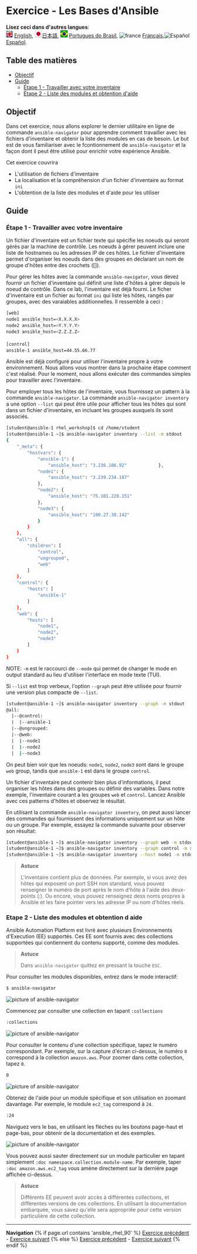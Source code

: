 # Exercice - Les Bases d'Ansible <!-- omit in toc -->

**Lisez ceci dans d'autres langues**:
<br>![uk](../../../images/uk.png) [English](README.md),  ![japan](../../../images/japan.png)[日本語](README.ja.md), ![brazil](../../../images/brazil.png) [Portugues do Brasil](README.pt-br.md), ![france](../../../images/fr.png) [Français](README.fr.md),![Español](../../../images/col.png) [Español](README.es.md).

## Table des matières <!-- omit in toc -->

- [Objectif](#objectif)
- [Guide](#guide)
  - [Étape 1 - Travailler avec votre inventaire](#Étape-1---travailler-avec-votre-inventaire)
  - [Étape 2 - Liste des modules et obtention d'aide](#Étape-4---liste-des-modules-et-obtention-d-aide)

## Objectif

Dans cet exercice, nous allons explorer le dernier utilitaire en ligne de commande `ansible-navigator` pour apprendre comment travailler avec les fichiers d'inventaire et obtenir la liste des modules en cas de besoin. Le but est de vous familiariser avec le fcontionnement de `ansible-navigator` et la façon dont il peut être utilisé pour enrichir votre expérience Ansible.

Cet exercice couvrira
* L'utilisation de fichiers d'inventaire
* La localisation et la compréhension d'un fichier d'inventaire au format `ini`
* L'obtention de la liste des modules et d'aide pour les utiliser

## Guide

### Étape 1 - Travailler avec votre inventaire

Un fichier d'inventaire est un fichier texte qui spécifie les noeuds qui seront gérés par la machine de contrôle. Les noeuds à gérer peuvent inclure une liste de hostnames ou les adresses IP de ces hôtes. Le fichier d'inventaire permet d'organiser les noeuds dans des groupes en déclarant un nom de groupe d'hôtes entre des crochets ([]).

Pour gérer les hôtes avec la commande `ansible-navigator`, vous devez fournir un fichier d'inventaire qui définit une liste d'hôtes à gérer depuis le noeud de contrôle. Dans ce lab, l'inventaire est déjà fourni. Le ficher d'inventaire est un fichier au format `ini` qui liste les hôtes, rangés par groupes, avec des varaiables additionnelles. Il ressemble à ceci :

```bash
[web]
node1 ansible_host=<X.X.X.X>
node2 ansible_host=<Y.Y.Y.Y>
node3 ansible_host=<Z.Z.Z.Z>

[control]
ansible-1 ansible_host=44.55.66.77
```

Ansible est déjà configuré pour utiliser l'inventaire propre à votre environnement. Nous allons vous montrer dans la prochaine étape comment c'est réalisé. Pour le moment, nous allons exécuter des commandes simples pour travailler avec l'inventaire.

Pour employer tous les hôtes de l'inventaire, vous fournissez un pattern à la commande `ansible-navigator`. La commande `ansible-navigator inventory` a une option `--list` qui peut être utile pour afficher tous les hôtes qui sont dans un fichier d'inventaire, en incluant les groupes auxquels ils sont associés.

```bash
[student@ansible-1 rhel_workshop]$ cd /home/student
[student@ansible-1 ~]$ ansible-navigator inventory --list -m stdout
{
    "_meta": {
        "hostvars": {
            "ansible-1": {
                "ansible_host": "3.236.186.92"            },
            "node1": {
                "ansible_host": "3.239.234.187"
            },
            "node2": {
                "ansible_host": "75.101.228.151"
            },
            "node3": {
                "ansible_host": "100.27.38.142"
            }
        }
    },
    "all": {
        "children": [
            "control",
            "ungrouped",
            "web"
        ]
    },
    "control": {
        "hosts": [
            "ansible-1"
        ]
    },
    "web": {
        "hosts": [
            "node1",
            "node2",
            "node3"
        ]
    }
}

```

NOTE: `-m` est le raccourci de `--mode` qui permet de changer le mode en output standard au lieu d'utiliser l'interface en mode texte (TUI).

Si `--list` est trop verbeux, l'option `--graph` peut être utilisée pour fournir une version plus compacte de `--list`.

```bash
[student@ansible-1 ~]$ ansible-navigator inventory --graph -m stdout
@all:
  |--@control:
  |  |--ansible-1
  |--@ungrouped:
  |--@web:
  |  |--node1
  |  |--node2
  |  |--node3

```

On peut bien voir que les noeuds: `node1`, `node2`, `node3` sont dans le groupe `web` group, tandis que `ansible-1` est dans le groupe `control`.

Un fichier d'inventaire peut contenir bien plus d'informations, il peut organiser les hôtes dans des groupes ou définir des variables. Dans notre exemple, l'inventaire courant a les groupes `web` et `control`. Lancez Ansible avec ces patterns d'hôtes et observez le résultat.

En utilisant la commande `ansible-navigator inventory`, on peut aussi lancer des commandes qui fournissent des informations uniquement sur un hôte ou un groupe. Par exemple, essayez la commande suivante pour observer son résultat:

```bash
[student@ansible-1 ~]$ ansible-navigator inventory --graph web -m stdout
[student@ansible-1 ~]$ ansible-navigator inventory --graph control -m stdout
[student@ansible-1 ~]$ ansible-navigator inventory --host node1 -m stdout
```

> **Astuce**
>
> L'inventaire contient plus de données. Par exemple, si vous avez des hôtes qui exposent un port SSH non standard, vous pouvez renseigner le numéro de port après le nom d'hôte à l'aide des deux-points (:). Ou encore, vous pouvez renseignez dess noms propres à Ansible et les faire pointer vers les adresse IP ou nom d'hôtes réels.

### Etape 2 - Liste des modules et obtention d aide

Ansible Automation Platform est livré avec plusieurs Environnements d'Execution (EE) supportés. Ces EE sont fournis avec des collections supportées qui contiennent du contenu supporté, comme des modules.

> **Astuce**
>
> Dans `ansible-navigator` quittez en pressant la touche `ESC`.

Pour consulter les modules disponibles, entrez dans le mode interactif:

```bash
$ ansible-navigator
```

![picture of ansible-navigator](images/interactive-mode.png)

Commencez par consulter une collection en tapant `:collections`

```bash
:collections
```

![picture of ansible-navigator](images/interactive-collections.png)

Pour consulter le contenu d'une collection spécifique, tapez le numéro correspondant. Par exemple, sur la capture d'écran ci-dessus, le numéro `0` correspond à la collection `amazon.aws`. Pour zoomer dans cette collection, tapez `0`.

```bash
0
```

![picture of ansible-navigator](images/interactive-aws.png)

Obtenez de l'aide pour un module spécifique et son utilisation en zoomant davantage. Par exemple, le module `ec2_tag` correspond à `24`.

```bash
:24
```

Naviguez vers le bas, en utilisant les flèches ou les boutons page-haut et page-bas, pour obtenir de la documentation et des exemples.

![picture of ansible-navigator](images/interactive-ec2-tag.png)

Vous pouvez aussi sauter directement sur un module particulier en tapant simplement `:doc namespace.collection.module-name`. Par exemple, taper `:doc amazon.aws.ec2_tag` vous amène directement sur la dernière page affichée ci-dessus.

> **Astuce**
>
> Différents EE peuvent avoir accès à différentes collections, et différentes versions de ces collections. En utilisant la documentation embarquée, vous savez qu'elle sera appropriée pour cette version particulière de cette collection.

---
**Navigation**
{% if page.url contains 'ansible_rhel_90' %}
[Exercice précédent](../1-setup/README.fr.md) - [Exercice suivant](../3-playbook/README.fr.md)
{% else %}
[Exercice précédent](../1.1-setup/README.fr.md) - [Exercice suivant](../1.3-playbook/README.fr.md)
{% endif %}
<br><br>


